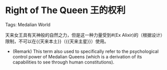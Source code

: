 # Right of The Queen 王的权利

Tags: Medalian World

天来女王具有天神般的自然之力，但是这一种力量受到#(Ex Alixir)的（根据设计）限制，不可以在{{天来本土}}（{{天来主星}}）使用。

* (Remark) This term also used to specifically refer to the psychological control power of Medalian Queens (which is a derivation of its capabilities to see through human constitutions).